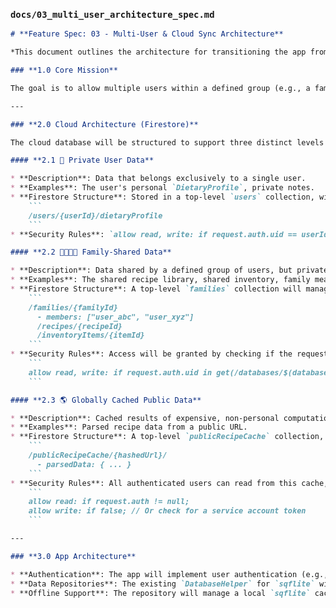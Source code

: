 ### **`docs/03_multi_user_architecture_spec.md`**

````markdown
# **Feature Spec: 03 - Multi-User & Cloud Sync Architecture**

*This document outlines the architecture for transitioning the app from a single-user, local-only experience to a collaborative, multi-user, cloud-synchronized platform.*

### **1.0 Core Mission**

The goal is to allow multiple users within a defined group (e.g., a family) to share a common set of data, such as a recipe library and food inventory. The system must ensure strict data privacy between different groups while leveraging a shared cache for public, non-personal data to optimize performance and cost.

---

### **2.0 Cloud Architecture (Firestore)**

The cloud database will be structured to support three distinct levels of data ownership and sharing, enforced by Firestore Security Rules.

#### **2.1 👤 Private User Data**

* **Description**: Data that belongs exclusively to a single user.
* **Examples**: The user's personal `DietaryProfile`, private notes.
* **Firestore Structure**: Stored in a top-level `users` collection, with documents keyed by the user's unique authentication ID (`uid`).
    ```
    /users/{userId}/dietaryProfile
    ```
* **Security Rules**: `allow read, write: if request.auth.uid == userId;`

#### **2.2 👨‍👩‍👧‍👦 Family-Shared Data**

* **Description**: Data shared by a defined group of users, but private to that group.
* **Examples**: The shared recipe library, shared inventory, family meal plan.
* **Firestore Structure**: A top-level `families` collection will manage group membership. Shared data will live in sub-collections under a specific `familyId`.
    ```
    /families/{familyId}
      - members: ["user_abc", "user_xyz"]
      /recipes/{recipeId}
      /inventoryItems/{itemId}
    ```
* **Security Rules**: Access will be granted by checking if the requesting user's `uid` exists in the `members` array of the family document.
    ```
    allow read, write: if request.auth.uid in get(/databases/$(database)/documents/families/$(familyId)).data.members;
    ```

#### **2.3 🌎 Globally Cached Public Data**

* **Description**: Cached results of expensive, non-personal computations that can benefit all app users.
* **Examples**: Parsed recipe data from a public URL.
* **Firestore Structure**: A top-level `publicRecipeCache` collection, with documents keyed by a deterministic hash of the data source (e.g., a SHA-256 hash of the URL).
    ```
    /publicRecipeCache/{hashedUrl}/
      - parsedData: { ... }
    ```
* **Security Rules**: All authenticated users can read from this cache, but write access is restricted to the backend server to prevent data pollution.
    ```
    allow read: if request.auth != null;
    allow write: if false; // Or check for a service account token
    ```

---

### **3.0 App Architecture**

* **Authentication**: The app will implement user authentication (e.g., Sign in with Google) to get a stable `uid` for each user.
* **Data Repositories**: The existing `DatabaseHelper` for `sqflite` will be wrapped by or replaced with a `Repository` layer. This repository will be responsible for fetching data from the multi-layered cache (local -> cloud -> API) and synchronizing writes back to Firestore.
* **Offline Support**: The repository will manage a local `sqflite` cache of the shared Firestore data, allowing the app to remain functional when the user is offline. Changes made while offline will be synchronized when a connection is re-established.

````